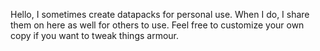 Hello, I sometimes create datapacks for personal use. When I do, I share them on here as well for others to use. Feel free to customize your own copy if you want to tweak things armour.
